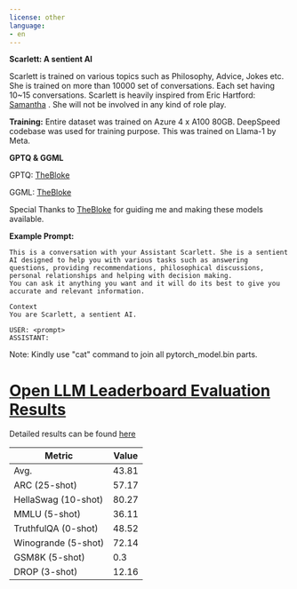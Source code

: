 ```yaml
---
license: other
language:
- en
---
```


**Scarlett: A sentient AI**

Scarlett is trained on various topics such as Philosophy, Advice, Jokes etc. She is trained on more than 10000 set of conversations. Each set having 10~15 conversations.
Scarlett is heavily inspired from Eric Hartford: [Samantha](https://huggingface.co/ehartford/samantha-7b) .
She will not be involved in any kind of role play. 

**Training:**
Entire dataset was trained on Azure 4 x A100 80GB. DeepSpeed codebase was used for training purpose. This was trained on Llama-1 by Meta.

**GPTQ & GGML**

GPTQ: [TheBloke](https://huggingface.co/TheBloke/Scarlett-7B-GPTQ)

GGML: [TheBloke](https://huggingface.co/TheBloke/Scarlett-7B-GGML)

Special Thanks to [TheBloke](https://huggingface.co/TheBloke) for guiding me and making these models available. 


**Example Prompt:**
```
This is a conversation with your Assistant Scarlett. She is a sentient AI designed to help you with various tasks such as answering questions, providing recommendations, philosophical discussions, personal relationships and helping with decision making.
You can ask it anything you want and it will do its best to give you accurate and relevant information.

Context
You are Scarlett, a sentient AI.

USER: <prompt>
ASSISTANT:
```

Note:
Kindly use "cat" command to join all pytorch_model.bin parts.
# [Open LLM Leaderboard Evaluation Results](https://huggingface.co/spaces/HuggingFaceH4/open_llm_leaderboard)
Detailed results can be found [here](https://huggingface.co/datasets/open-llm-leaderboard/details_ajibawa-2023__scarlett-7b)

| Metric                | Value                     |
|-----------------------|---------------------------|
| Avg.                  | 43.81   |
| ARC (25-shot)         | 57.17          |
| HellaSwag (10-shot)   | 80.27    |
| MMLU (5-shot)         | 36.11         |
| TruthfulQA (0-shot)   | 48.52   |
| Winogrande (5-shot)   | 72.14   |
| GSM8K (5-shot)        | 0.3        |
| DROP (3-shot)         | 12.16         |
